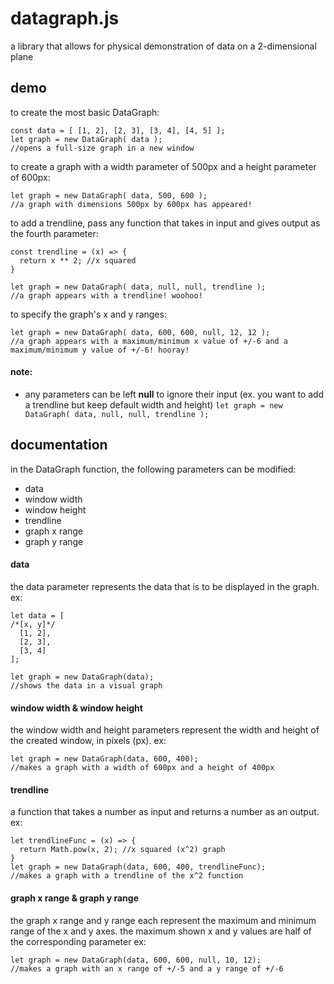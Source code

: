 # datagraph.js

a library that allows for physical demonstration of data on a 2-dimensional plane

## demo

to create the most basic DataGraph:

```
const data = [ [1, 2], [2, 3], [3, 4], [4, 5] ];
let graph = new DataGraph( data );
//opens a full-size graph in a new window
```

to create a graph with a width parameter of 500px and a height parameter of 600px:

```
let graph = new DataGraph( data, 500, 600 );
//a graph with dimensions 500px by 600px has appeared!
```

to add a trendline, pass any function that takes in input and gives output as the fourth parameter:

```
const trendline = (x) => {
  return x ** 2; //x squared
}

let graph = new DataGraph( data, null, null, trendline );
//a graph appears with a trendline! woohoo!
```

to specify the graph's x and y ranges:

```
let graph = new DataGraph( data, 600, 600, null, 12, 12 );
//a graph appears with a maximum/minimum x value of +/-6 and a maximum/minimum y value of +/-6! hooray!
```

#### **note:**

- any parameters can be left **null** to ignore their input (ex. you want to add a trendline but keep default width and height)
`let graph = new DataGraph( data, null, null, trendline );`

## documentation

in the DataGraph function, the following parameters can be modified:

- data
- window width
- window height
- trendline
- graph x range
- graph y range

#### data

the data parameter represents the data that is to be displayed in the graph. ex:
```
let data = [
/*[x, y]*/
  [1, 2],
  [2, 3],
  [3, 4]
];

let graph = new DataGraph(data);
//shows the data in a visual graph
```

#### window width & window height

the window width and height parameters represent the width and height of the created window, in pixels (px). ex:
```
let graph = new DataGraph(data, 600, 400);
//makes a graph with a width of 600px and a height of 400px
```

#### trendline

a function that takes a number as input and returns a number as an output. ex:
```
let trendlineFunc = (x) => {
  return Math.pow(x, 2); //x squared (x^2) graph
}
let graph = new DataGraph(data, 600, 400, trendlineFunc);
//makes a graph with a trendline of the x^2 function
```

#### graph x range & graph y range

the graph x range and y range each represent the maximum and minimum range of the x and y axes.
the maximum shown x and y values are half of the corresponding parameter ex:
```
let graph = new DataGraph(data, 600, 600, null, 10, 12);
//makes a graph with an x range of +/-5 and a y range of +/-6
```
